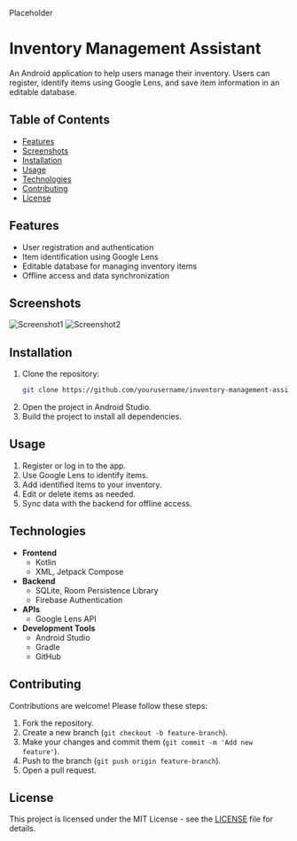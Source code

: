 Placeholder

# Inventory Management Assistant

An Android application to help users manage their inventory. Users can register, identify items using Google Lens, and save item information in an editable database.

## Table of Contents

- [Features](#features)
- [Screenshots](#screenshots)
- [Installation](#installation)
- [Usage](#usage)
- [Technologies](#technologies)
- [Contributing](#contributing)
- [License](#license)

## Features

- User registration and authentication
- Item identification using Google Lens
- Editable database for managing inventory items
- Offline access and data synchronization

## Screenshots

![Screenshot1](path_to_screenshot1)
![Screenshot2](path_to_screenshot2)

## Installation

1. Clone the repository:
    ```bash
    git clone https://github.com/yourusername/inventory-management-assistant.git
    ```
2. Open the project in Android Studio.
3. Build the project to install all dependencies.

## Usage

1. Register or log in to the app.
2. Use Google Lens to identify items.
3. Add identified items to your inventory.
4. Edit or delete items as needed.
5. Sync data with the backend for offline access.

## Technologies

- **Frontend**
  - Kotlin
  - XML, Jetpack Compose
- **Backend**
  - SQLite, Room Persistence Library
  - Firebase Authentication
- **APIs**
  - Google Lens API
- **Development Tools**
  - Android Studio
  - Gradle
  - GitHub

## Contributing

Contributions are welcome! Please follow these steps:

1. Fork the repository.
2. Create a new branch (`git checkout -b feature-branch`).
3. Make your changes and commit them (`git commit -m 'Add new feature'`).
4. Push to the branch (`git push origin feature-branch`).
5. Open a pull request.

## License

This project is licensed under the MIT License - see the [LICENSE](LICENSE) file for details.
